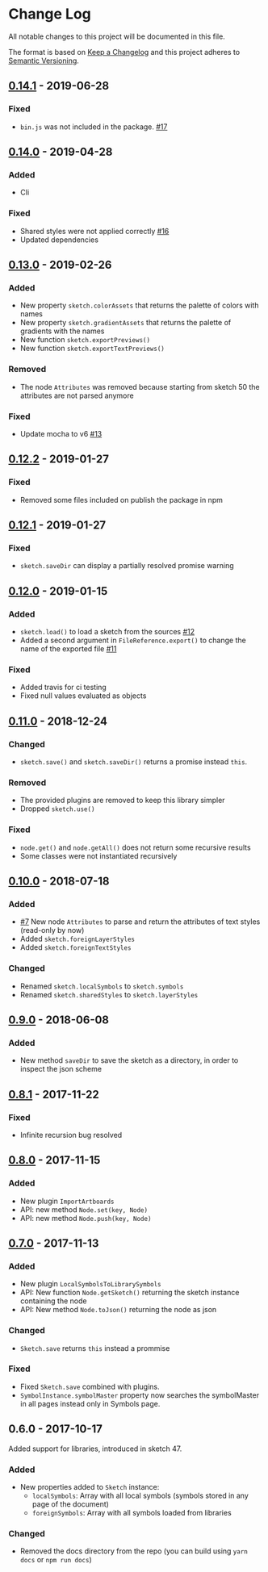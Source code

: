 # Change Log

All notable changes to this project will be documented in this file.

The format is based on [Keep a Changelog](http://keepachangelog.com/) 
and this project adheres to [Semantic Versioning](http://semver.org/).

## [0.14.1] - 2019-06-28
### Fixed
- `bin.js` was not included in the package. [#17]

## [0.14.0] - 2019-04-28
### Added
- Cli

### Fixed
- Shared styles were not applied correctly [#16]
- Updated dependencies

## [0.13.0] - 2019-02-26
### Added
- New property `sketch.colorAssets` that returns the palette of colors with names
- New property `sketch.gradientAssets` that returns the palette of gradients with the names
- New function `sketch.exportPreviews()`
- New function `sketch.exportTextPreviews()`

### Removed
- The node `Attributes` was removed because starting from sketch 50 the attributes are not parsed anymore

### Fixed
- Update mocha to v6 [#13]

## [0.12.2] - 2019-01-27
### Fixed
- Removed some files included on publish the package in npm

## [0.12.1] - 2019-01-27
### Fixed
- `sketch.saveDir` can display a partially resolved promise warning

## [0.12.0] - 2019-01-15
### Added
- `sketch.load()` to load a sketch from the sources [#12]
- Added a second argument in `FileReference.export()` to change the name of the exported file [#11]

### Fixed
- Added travis for ci testing
- Fixed null values evaluated as objects

## [0.11.0] - 2018-12-24
### Changed
- `sketch.save()` and `sketch.saveDir()` returns a promise instead `this`.

### Removed
- The provided plugins are removed to keep this library simpler
- Dropped `sketch.use()`

### Fixed
- `node.get()` and `node.getAll()` does not return some recursive results
- Some classes were not instantiated recursively

## [0.10.0] - 2018-07-18
### Added
- [#7] New node `Attributes` to parse and return the attributes of text styles (read-only by now)
- Added `sketch.foreignLayerStyles`
- Added `sketch.foreignTextStyles`

### Changed
- Renamed `sketch.localSymbols` to `sketch.symbols`
- Renamed `sketch.sharedStyles` to `sketch.layerStyles`

## [0.9.0] - 2018-06-08
### Added
- New method `saveDir` to save the sketch as a directory, in order to inspect the json scheme

## [0.8.1] - 2017-11-22
### Fixed
- Infinite recursion bug resolved

## [0.8.0] - 2017-11-15
### Added
- New plugin `ImportArtboards`
- API: new method `Node.set(key, Node)`
- API: new method `Node.push(key, Node)`

## [0.7.0] - 2017-11-13
### Added
- New plugin `LocalSymbolsToLibrarySymbols`
- API: New function `Node.getSketch()` returning the sketch instance containing the node
- API: New method `Node.toJson()` returning the node as json

### Changed
- `Sketch.save` returns `this` instead a prommise

### Fixed
- Fixed `Sketch.save` combined with plugins.
- `SymbolInstance.symbolMaster` property now searches the symbolMaster in all pages instead only in Symbols page.

## 0.6.0 - 2017-10-17
Added support for libraries, introduced in sketch 47.

### Added
- New properties added to `Sketch` instance:
  - `localSymbols`: Array with all local symbols (symbols stored in any page of the document)
  - `foreignSymbols`: Array with all symbols loaded from libraries

### Changed
- Removed the docs directory from the repo (you can build using `yarn docs` or `npm run docs`)

[#7]: https://github.com/oscarotero/sketch/issues/7
[#11]: https://github.com/oscarotero/sketch/issues/11
[#12]: https://github.com/oscarotero/sketch/issues/12
[#13]: https://github.com/oscarotero/sketch/issues/13
[#16]: https://github.com/oscarotero/sketch/issues/16
[#17]: https://github.com/oscarotero/sketch/issues/17

[0.14.1]: https://github.com/oscarotero/sketch/compare/v0.14.0...v0.14.1
[0.14.0]: https://github.com/oscarotero/sketch/compare/v0.13.0...v0.14.0
[0.13.0]: https://github.com/oscarotero/sketch/compare/v0.12.2...v0.13.0
[0.12.2]: https://github.com/oscarotero/sketch/compare/v0.12.1...v0.12.2
[0.12.1]: https://github.com/oscarotero/sketch/compare/v0.12.0...v0.12.1
[0.12.0]: https://github.com/oscarotero/sketch/compare/v0.11.0...v0.12.0
[0.11.0]: https://github.com/oscarotero/sketch/compare/v0.10.0...v0.11.0
[0.10.0]: https://github.com/oscarotero/sketch/compare/v0.9.0...v0.10.0
[0.9.0]: https://github.com/oscarotero/sketch/compare/v0.8.1...v0.9.0
[0.8.1]: https://github.com/oscarotero/sketch/compare/v0.8.0...v0.8.1
[0.8.0]: https://github.com/oscarotero/sketch/compare/v0.7.0...v0.8.0
[0.7.0]: https://github.com/oscarotero/sketch/compare/v0.6.0...v0.7.0
